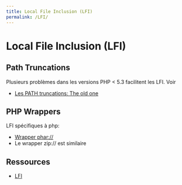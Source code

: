 ```yaml
---
title: Local File Inclusion (LFI)
permalink: /LFI/
---
```


# Local File Inclusion (LFI)

## Path Truncations

Plusieurs problèmes dans les versions PHP < 5.3 facilitent les LFI. Voir
- [Les PATH truncations: The old one](https://www.dailysecurity.fr/les-path-truncations/)

## PHP Wrappers

LFI spécifiques à php:
- [Wrapper phar://](https://0x1337seichi.wordpress.com/2015/03/15/codgate-2015-ctf-quals-owlur-writeup-web-200/)
- Le wrapper zip:// est similaire

## Ressources

- [LFI](https://github.com/lucyoa/ctf-wiki/tree/master/web/file-inclusion)
